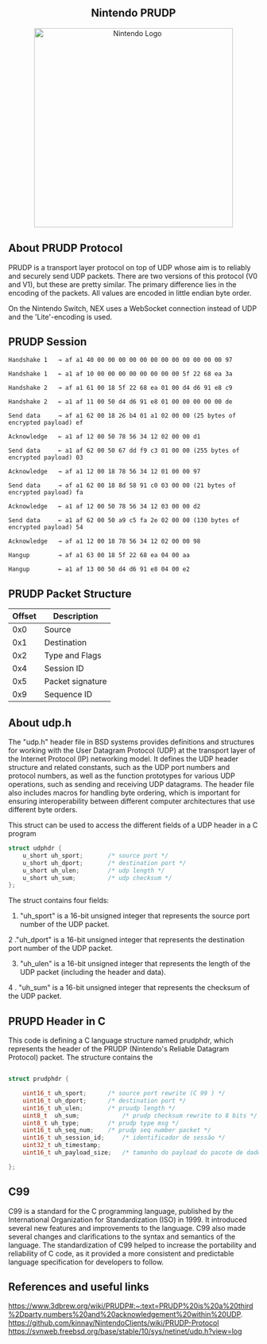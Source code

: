 <center><h2>Nintendo PRUDP</h2></center>
<p align="center"><a href="https://nintendo.com" target="_blank"><img src="https://logodownload.org/wp-content/uploads/2017/04/nintendo-logo-1-1.png" width="400" alt="Nintendo Logo"></a></p>

## About PRUDP Protocol

PRUDP is a transport layer protocol on top of UDP whose aim is to reliably and securely send UDP packets. There are two versions of this protocol (V0 and V1), but these are pretty similar. The primary difference lies in the encoding of the packets. All values are encoded in little endian byte order.

On the Nintendo Switch, NEX uses a WebSocket connection instead of UDP and the 'Lite'-encoding is used.

## PRUDP Session

```hex
Handshake 1   → af a1 40 00 00 00 00 00 00 00 00 00 00 00 00 97

Handshake 1   ← a1 af 10 00 00 00 00 00 00 00 00 5f 22 68 ea 3a

Handshake 2   → af a1 61 00 18 5f 22 68 ea 01 00 d4 d6 91 e8 c9

Handshake 2   ← a1 af 11 00 50 d4 d6 91 e8 01 00 00 00 00 00 de

Send data     → af a1 62 00 18 26 b4 01 a1 02 00 00 (25 bytes of encrypted payload) ef

Acknowledge   ← a1 af 12 00 50 78 56 34 12 02 00 00 d1

Send data     ← a1 af 62 00 50 67 dd f9 c3 01 00 00 (255 bytes of encrypted payload) 03

Acknowledge   → af a1 12 00 18 78 56 34 12 01 00 00 97

Send data     → af a1 62 00 18 8d 58 91 c0 03 00 00 (21 bytes of encrypted payload) fa

Acknowledge   ← a1 af 12 00 50 78 56 34 12 03 00 00 d2

Send data     ← a1 af 62 00 50 a9 c5 fa 2e 02 00 00 (130 bytes of encrypted payload) 54

Acknowledge   → af a1 12 00 18 78 56 34 12 02 00 00 98

Hangup        → af a1 63 00 18 5f 22 68 ea 04 00 aa

Hangup        ← a1 af 13 00 50 d4 d6 91 e8 04 00 e2
```

## PRUDP Packet Structure

| Offset | Description |
|------|-----------|
| 0x0 |   Source     |
| 0x1|   Destination |
| 0x2 |  Type and Flags    |
| 0x4 |  Session ID    |
| 0x5 |  Packet signature    |
| 0x9 |  Sequence ID     |



## About udp.h
The "udp.h" header file in BSD systems provides definitions and structures for working with the User Datagram Protocol (UDP) at the transport layer of the Internet Protocol (IP) networking model. It defines the UDP header structure and related constants, such as the UDP port numbers and protocol numbers, as well as the function prototypes for various UDP operations, such as sending and receiving UDP datagrams. The header file also includes macros for handling byte ordering, which is important for ensuring interoperability between different computer architectures that use different byte orders.

This struct can be used to access the different fields of a UDP header in a C program

```c
struct udphdr {
	u_short	uh_sport;		/* source port */
	u_short	uh_dport;		/* destination port */
	u_short	uh_ulen;		/* udp length */
	u_short	uh_sum;			/* udp checksum */
};

```

The struct contains four fields:

1. "uh_sport" is a 16-bit unsigned integer that represents the source port number of the UDP packet.

2 ."uh_dport" is a 16-bit unsigned integer that represents the destination port number of the UDP packet.

3. "uh_ulen" is a 16-bit unsigned integer that represents the length of the UDP packet (including the header and data).

4 . "uh_sum" is a 16-bit unsigned integer that represents the checksum of the UDP packet.

## PRUPD Header in C

This code is defining a C language structure named prudphdr, which represents the header of the PRUDP (Nintendo's Reliable Datagram Protocol) packet. The structure contains the 

```c

struct prudphdr {

    uint16_t uh_sport;		/* source port rewrite (C 99 ) */
    uint16_t uh_dport;		/* destination port */
    uint16_t uh_ulen;		/* pruudp length */
    uint8_t  uh_sum;			/* prudp checksum rewrite to 8 bits */
    uint8_t uh_type;        /* prudp type msg */
    uint16_t uh_seq_num;    /* prudp seq number packet */
    uint16_t uh_session_id;     /* identificador de sessão */
    uint32_t uh_timestamp;   
    uint16_t uh_payload_size;   /* tamanho do payload do pacote de dados */

};
```

## C99
C99 is a standard for the C programming language, published by the International Organization for Standardization (ISO) in 1999. It introduced several new features and improvements to the language.
C99 also made several changes and clarifications to the syntax and semantics of the language. The standardization of C99 helped to increase the portability and reliability of C code, as it provided a more consistent and predictable language specification for developers to follow.

## References and useful links
https://www.3dbrew.org/wiki/PRUDP#:~:text=PRUDP%20is%20a%20third%2Dparty,numbers%20and%20acknowledgement%20within%20UDP.
https://github.com/kinnay/NintendoClients/wiki/PRUDP-Protocol
https://svnweb.freebsd.org/base/stable/10/sys/netinet/udp.h?view=log
